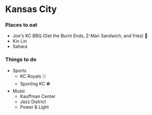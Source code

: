 # Kansas City

### Places to eat
- Joe's KC BBQ (Get the Burnt Ends, Z-Man Sandwich, and fries) :hamburger:
- Kin Lin
- Sahara

### Things to do
- Sports
  - KC Royals :baseball:
  - Sporting KC :soccer:
- Music
  - Kauffman Center
  - Jazz District
  - Power & Light

